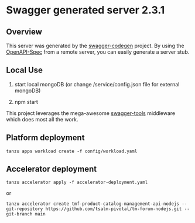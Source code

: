 # Swagger generated server 2.3.1

## Overview
This server was generated by the [swagger-codegen](https://github.com/swagger-api/swagger-codegen) project.  By using the [OpenAPI-Spec](https://github.com/OAI/OpenAPI-Specification) from a remote server, you can easily generate a server stub.

## Local Use

1) start local mongoDB (or change /service/config.json file for external mongoDB)

2) npm start

This project leverages the mega-awesome [swagger-tools](https://github.com/apigee-127/swagger-tools) middleware which does most all the work.

## Platform deployment

```
tanzu apps workload create -f config/workload.yaml
```

## Accelerator deployment
```
tanzu accelerator apply -f accelerator-deployment.yaml
```
or
```
tanzu accelerator create tmf-product-catalog-management-api-nodejs --git-repository https://github.com/tsalm-pivotal/tm-forum-nodejs.git --git-branch main
```
